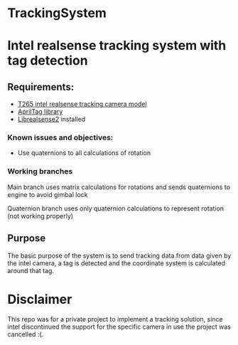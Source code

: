 # TrackingSystem

<h1>Intel realsense tracking system with tag detection</h1>
<h2>Requirements:</h2>

<ul>
  <li><a href="https://www.intelrealsense.com/tracking-camera-t265/">T265 intel realsense tracking camera model</a></li>
  <li><a href="https://github.com/AprilRobotics/apriltag">AprilTag library</a></li>
  <li><a href="https://github.com/IntelRealSense/librealsense">Librealsense2</a> installed</li>
</ul>


<h3>Known issues and objectives:</h3>
<ul>
<li>Use quaternions to all calculations of rotation</li>
</ul>

<h3>Working branches</h3>
<p>Main branch uses matrix calculations for rotations and sends quaternions to engine to avoid gimbal lock</p>
<p>Quaternion branch uses only quaternion calculations to represent rotation (not working properly)</p>


<h2>Purpose</h2>
The basic purpose of the system is to send tracking data from data given by the intel camera, a tag is detected and the coordinate system is calculated around that tag.


<h1>Disclaimer</h1>
This repo was for a private project to implement a tracking solution, since intel discontinued the support for the specific camera in use the project was cancelled :(.
